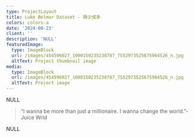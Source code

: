 ```yaml
---
type: ProjectLayout
title: Luke Belmar Dataset - 積少成多
colors: colors-a
date: '2024-08-23'
client: ''
description: 'NULL'
featuredImage:
  type: ImageBlock
  url: /images/454596027_1000150235238787_7552973525675964526_n.jpg
  altText: Project thumbnail image
media:
  type: ImageBlock
  url: /images/454596027_1000150235238787_7552973525675964526_n.jpg
  altText: Project image
---
```

NULL

> “I wanna be more than just a millionaire. I wanna change the world.”-Juice Wrld

NULL
